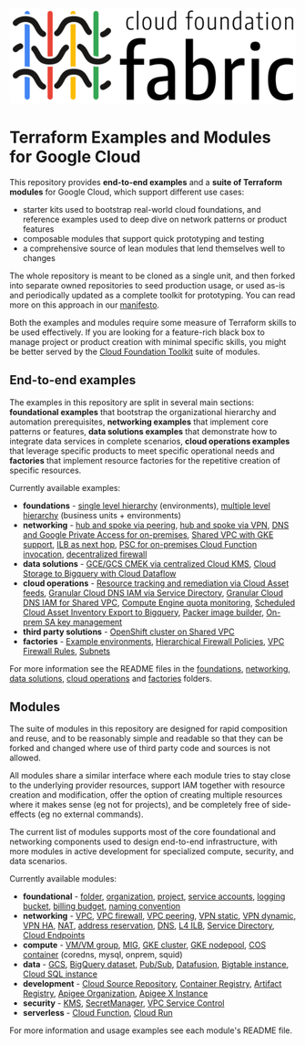 <p align="center">
  <img src="assets/logos/fabric-logo-colors-800.png?raw=true" alt="Cloud Foundation Fabric">
</p>

# Terraform Examples and Modules for Google Cloud

This repository provides **end-to-end examples** and a **suite of Terraform modules** for Google Cloud, which support different use cases:

- starter kits used to bootstrap real-world cloud foundations, and reference examples used to deep dive on network patterns or product features
- composable modules that support quick prototyping and testing
- a comprehensive source of lean modules that lend themselves well to changes

The whole repository is meant to be cloned as a single unit, and then forked into separate owned repositories to seed production usage, or used as-is and periodically updated as a complete toolkit for prototyping. You can read more on this approach in our [manifesto](./MANIFESTO.md).

Both the examples and modules require some measure of Terraform skills to be used effectively. If you are looking for a feature-rich black box to manage project or product creation with minimal specific skills, you might be better served by the [Cloud Foundation Toolkit](https://registry.terraform.io/modules/terraform-google-modules) suite of modules.

## End-to-end examples

The examples in this repository are split in several main sections: **foundational examples** that bootstrap the organizational hierarchy and automation prerequisites, **networking examples** that implement core patterns or features, **data solutions examples** that demonstrate how to integrate data services in complete scenarios, **cloud operations examples** that leverage specific products to meet specific operational needs and **factories** that implement resource factories for the repetitive creation of specific resources.

Currently available examples:

- **foundations** - [single level hierarchy](./examples/foundations/environments/) (environments), [multiple level hierarchy](./examples/foundations/business-units/) (business units + environments)
- **networking** - [hub and spoke via peering](./examples/networking/hub-and-spoke-peering/), [hub and spoke via VPN](./examples/networking/hub-and-spoke-vpn/), [DNS and Google Private Access for on-premises](./examples/networking/onprem-google-access-dns/), [Shared VPC with GKE support](./examples/networking/shared-vpc-gke/), [ILB as next hop](./examples/networking/ilb-next-hop), [PSC for on-premises Cloud Function invocation](./examples/networking/private-cloud-function-from-onprem/), [decentralized firewall](./examples/networking/decentralized-firewall)
- **data solutions** - [GCE/GCS CMEK via centralized Cloud KMS](./examples/data-solutions/cmek-via-centralized-kms/), [Cloud Storage to Bigquery with Cloud Dataflow](./examples/data-solutions/gcs-to-bq-with-dataflow/)
- **cloud operations** - [Resource tracking and remediation via Cloud Asset feeds](.//examples/cloud-operations/asset-inventory-feed-remediation), [Granular Cloud DNS IAM via Service Directory](./examples/cloud-operations/dns-fine-grained-iam), [Granular Cloud DNS IAM for Shared VPC](./examples/cloud-operations/dns-shared-vpc), [Compute Engine quota monitoring](./examples/cloud-operations/quota-monitoring), [Scheduled Cloud Asset Inventory Export to Bigquery](./examples/cloud-operations/scheduled-asset-inventory-export-bq), [Packer image builder](./examples/cloud-operations/packer-image-builder), [On-prem SA key management](./examples/cloud-operations/onprem-sa-key-management)
- **third party solutions** - [OpenShift cluster on Shared VPC](./examples/third-party-solutions/openshift)
- **factories** - [Example environments](./examples/factories/example-environments), [Hierarchical Firewall Policies](./examples/factories/firewall-hierarchical-policies), [VPC Firewall Rules](./examples/factories/firewall-vpc-rules), [Subnets](./examples/factories/subnets)

For more information see the README files in the [foundations](./examples/foundations/), [networking](./examples/networking/), [data solutions](./examples/data-solutions/), [cloud operations](./examples/cloud-operations/) and [factories](./examples/factories/) folders.

## Modules

The suite of modules in this repository are designed for rapid composition and reuse, and to be reasonably simple and readable so that they can be forked and changed where use of third party code and sources is not allowed.

All modules share a similar interface where each module tries to stay close to the underlying provider resources, support IAM together with resource creation and modification, offer the option of creating multiple resources where it makes sense (eg not for projects), and be completely free of side-effects (eg no external commands).

The current list of modules supports most of the core foundational and networking components used to design end-to-end infrastructure, with more modules in active development for specialized compute, security, and data scenarios.

Currently available modules:

- **foundational** - [folder](./modules/folder), [organization](./modules/organization), [project](./modules/project), [service accounts](./modules/iam-service-account), [logging bucket](./modules/logging-bucket), [billing budget](./modules/billing-budget), [naming convention](./modules/naming-convention)
- **networking** - [VPC](./modules/net-vpc), [VPC firewall](./modules/net-vpc-firewall), [VPC peering](./modules/net-vpc-peering), [VPN static](./modules/net-vpn-static), [VPN dynamic](./modules/net-vpn-dynamic), [VPN HA](./modules/net-vpn-ha), [NAT](./modules/net-cloudnat), [address reservation](./modules/net-address), [DNS](./modules/dns), [L4 ILB](./modules/net-ilb), [Service Directory](./modules/service-directory), [Cloud Endpoints](./modules/endpoints)
- **compute** - [VM/VM group](./modules/compute-vm), [MIG](./modules/compute-mig), [GKE cluster](./modules/gke-cluster), [GKE nodepool](./modules/gke-nodepool), [COS container](./modules/cloud-config-container/cos-generic-metadata/) (coredns, mysql, onprem, squid)
- **data** - [GCS](./modules/gcs), [BigQuery dataset](./modules/bigquery-dataset), [Pub/Sub](./modules/pubsub), [Datafusion](./modules/datafusion), [Bigtable instance](./modules/bigtable-instance), [Cloud SQL instance](./modules/cloudsql-instance)
- **development** - [Cloud Source Repository](./modules/source-repository), [Container Registry](./modules/container-registry), [Artifact Registry](./modules/artifact-registry), [Apigee Organization](./modules/apigee-organization), [Apigee X Instance](./modules/apigee-x-instance)
- **security** - [KMS](./modules/kms), [SecretManager](./modules/secret-manager), [VPC Service Control](./modules/vpc-sc)
- **serverless** - [Cloud Function](./modules/cloud-function), [Cloud Run](./modules/cloud-run)

For more information and usage examples see each module's README file.
